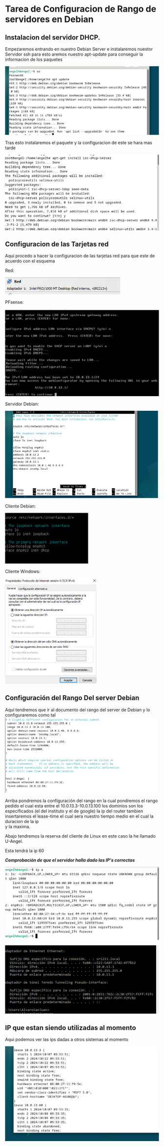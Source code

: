 
# Tarea de Configuracion de Rango de servidores en Debian

##  Instalacion del servidor DHCP. 
Empezaremos entrando en nuestro Debian Server e instalaremos nuestor Servidor ssh 
para esto aremos nuestro apt-update para conseguir la informacion de los paquetes 

![Imagen realizada masTarde.1](https://github.com/HerreraAngel/RSI/blob/main/TAREA2/IMGS/SIR%201%20UPDATE.PNG)

Tras esto instalaremos el paquete y la configuracion de este se hara mas tarde

![Imagen realizada masTarde.2](https://github.com/HerreraAngel/RSI/blob/main/TAREA2/IMGS/Sir%202.PNG)



## Configuracion de las Tarjetas red 
Aquí procedo a hacer la configuracion de las tarjetas red para que este de acuerdo con el esquema 

Red:

![1](https://github.com/HerreraAngel/RSI/blob/main/TAREA2/IMGS/1.png)

PFsense:

![2](https://github.com/HerreraAngel/RSI/blob/main/TAREA2/IMGS/2.png)

Servidor Debian:

![3](https://github.com/HerreraAngel/RSI/blob/main/TAREA2/IMGS/3.png)

Cliente Debian:

![4](https://github.com/HerreraAngel/RSI/blob/main/TAREA2/IMGS/4.png)

Cliente Windows:

![5](https://github.com/HerreraAngel/RSI/blob/main/TAREA2/IMGS/5.png)


## Configuración del Rango Del server Debian
Aquí tendremos que ir al documento del rango del server de Debian
y lo configuraremos como tal 
![6](https://github.com/HerreraAngel/RSI/blob/main/TAREA2/IMGS/6.png)

Arriba pondremos la configuración del rango
en la cual pondremos el rango pedido el cual esta entre el 10.0.13.3-10.0.13.100 
los dominios son los especificados (el del instituto y el de google)
la ip del router tambien insertaremos el lease-time el cual sera nuestro tiempo medio en el cual la duracion de la ip  
y la maxima.

Abajo tendremos la reserva del cliente de Linux
en este caso la he llamado U-Angel.

Esta tendrá la ip 60

***Comprobación de que el servidor halla dado las IP's correctas***

![7](https://github.com/HerreraAngel/RSI/blob/main/TAREA2/IMGS/7.png)

![8](https://github.com/HerreraAngel/RSI/blob/main/TAREA2/IMGS/8.png)

## IP que estan siendo utilizadas al momento
Aqui podemos ver las ips dadas a otros sistemas al momento 

![9](https://github.com/HerreraAngel/RSI/blob/main/TAREA2/IMGS/9.png)

